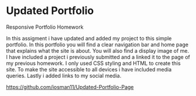 # Updated Portfolio
Responsive Portfolio Homework

In this assigment i have updated and added my project to this simple portfolio.
In this portfolio you will find a clear navigation bar and home page that explains what the site is about. You will also find a display image of me.
I have included a project i previously submitted and a linked it to the page of my previous homework. I only used CSS styling and HTML to create this site. To make the site accessible to all devices i have included media queries. Lastly i added links to my social media.

https://github.com/iosman11/Updated-Portfolio-Page
